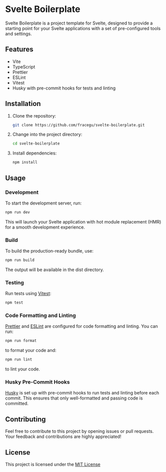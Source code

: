 # Svelte Boilerplate

Svelte Boilerplate is a project template for Svelte, designed to provide a starting point for your Svelte applications with a set of pre-configured tools and settings.

## Features

- Vite
- TypeScript
- Prettier
- ESLint
- Vitest
- Husky with pre-commit hooks for tests and linting

## Installation

1. Clone the repository:

   ```bash
   git clone https://github.com/fracegu/svelte-boilerplate.git
   ```

2. Change into the project directory:

   ```bash
   cd svelte-boilerplate
   ```

3. Install dependencies:

   ```bash
   npm install
   ```

## Usage

### Development

To start the development server, run:

```bash
npm run dev
```

This will launch your Svelte application with hot module replacement (HMR) for a smooth development experience.

### Build

To build the production-ready bundle, use:

```bash
npm run build
```

The output will be available in the dist directory.

### Testing

Run tests using [Vitest](https://vitest.dev/):

```bash
npm test
```

### Code Formatting and Linting

[Prettier](https://prettier.io/) and [ESLint](https://eslint.org/) are configured for code formatting and linting. You can run:

```bash
npm run format
```

to format your code and:

```bash
npm run lint
```

to lint your code.

### Husky Pre-Commit Hooks

[Husky](https://typicode.github.io/husky/) is set up with pre-commit hooks to run tests and linting before each commit. This ensures that only well-formatted and passing code is committed.

## Contributing

Feel free to contribute to this project by opening issues or pull requests. Your feedback and contributions are highly appreciated!

## License

This project is licensed under the [MIT License](https://choosealicense.com/licenses/mit/)
